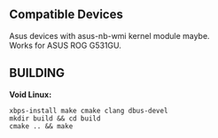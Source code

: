 ## Compatible Devices
Asus devices with asus-nb-wmi kernel module maybe.  
Works for ASUS ROG G531GU. 

## BUILDING

**Void Linux:**

    xbps-install make cmake clang dbus-devel
    mkdir build && cd build
    cmake .. && make

